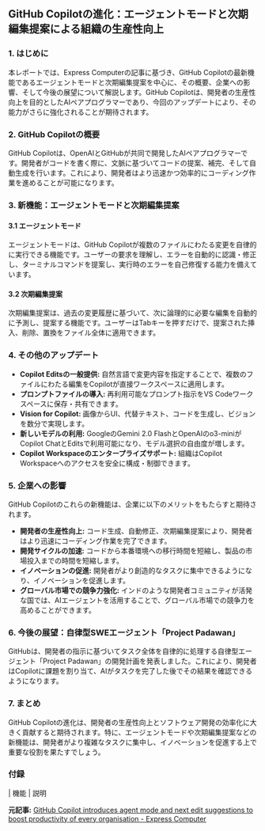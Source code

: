 ## GitHub Copilotの進化：エージェントモードと次期編集提案による組織の生産性向上

### 1. はじめに

本レポートでは、Express Computerの記事に基づき、GitHub Copilotの最新機能であるエージェントモードと次期編集提案を中心に、その概要、企業への影響、そして今後の展望について解説します。GitHub Copilotは、開発者の生産性向上を目的としたAIペアプログラマーであり、今回のアップデートにより、その能力がさらに強化されることが期待されます。

### 2. GitHub Copilotの概要

GitHub Copilotは、OpenAIとGitHubが共同で開発したAIペアプログラマーです。開発者がコードを書く際に、文脈に基づいてコードの提案、補完、そして自動生成を行います。これにより、開発者はより迅速かつ効率的にコーディング作業を進めることが可能になります。

### 3. 新機能：エージェントモードと次期編集提案

#### 3.1 エージェントモード

エージェントモードは、GitHub Copilotが複数のファイルにわたる変更を自律的に実行できる機能です。ユーザーの要求を理解し、エラーを自動的に認識・修正し、ターミナルコマンドを提案し、実行時のエラーを自己修復する能力を備えています。

#### 3.2 次期編集提案

次期編集提案は、過去の変更履歴に基づいて、次に論理的に必要な編集を自動的に予測し、提案する機能です。ユーザーはTabキーを押すだけで、提案された挿入、削除、置換をファイル全体に適用できます。

### 4. その他のアップデート

* **Copilot Editsの一般提供:** 自然言語で変更内容を指定することで、複数のファイルにわたる編集をCopilotが直接ワークスペースに適用します。
* **プロンプトファイルの導入:** 再利用可能なプロンプト指示をVS Codeワークスペースに保存・共有できます。
* **Vision for Copilot:** 画像からUI、代替テキスト、コードを生成し、ビジョンを数分で実現します。
* **新しいモデルの利用:** GoogleのGemini 2.0 FlashとOpenAIのo3-miniがCopilot ChatとEditsで利用可能になり、モデル選択の自由度が増します。
* **Copilot Workspaceのエンタープライズサポート:** 組織はCopilot Workspaceへのアクセスを安全に構成・制御できます。

### 5. 企業への影響

GitHub Copilotのこれらの新機能は、企業に以下のメリットをもたらすと期待されます。

* **開発者の生産性向上:** コード生成、自動修正、次期編集提案により、開発者はより迅速にコーディング作業を完了できます。
* **開発サイクルの加速:** コードから本番環境への移行時間を短縮し、製品の市場投入までの時間を短縮します。
* **イノベーションの促進:** 開発者がより創造的なタスクに集中できるようになり、イノベーションを促進します。
* **グローバル市場での競争力強化:** インドのような開発者コミュニティが活発な国では、AIエージェントを活用することで、グローバル市場での競争力を高めることができます。

### 6. 今後の展望：自律型SWEエージェント「Project Padawan」

GitHubは、開発者の指示に基づいてタスク全体を自律的に処理する自律型エージェント「Project Padawan」の開発計画を発表しました。これにより、開発者はCopilotに課題を割り当て、AIがタスクを完了した後でその結果を確認できるようになります。

### 7. まとめ

GitHub Copilotの進化は、開発者の生産性向上とソフトウェア開発の効率化に大きく貢献すると期待されます。特に、エージェントモードや次期編集提案などの新機能は、開発者がより複雑なタスクに集中し、イノベーションを促進する上で重要な役割を果たすでしょう。

### 付録

| 機能 | 説明 

**元記事:** [GitHub Copilot introduces agent mode and next edit suggestions to boost productivity of every organisation - Express Computer](https://www.expresscomputer.in/news/github-copilot-introduces-agent-mode-and-next-edit-suggestions-to-boost-productivity-of-every-organisation/121651/)